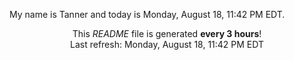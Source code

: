 My name is Tanner and today is Monday, August 18, 11:42 PM EDT.

<p align="center">This <i>README</i> file is generated <b>every 3 hours</b>!</br>Last refresh: Monday, August 18, 11:42 PM EDT<br /></p>
